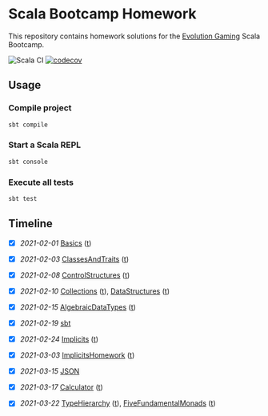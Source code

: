 # Scala Bootcamp Homework
This repository contains homework solutions for the [Evolution Gaming](https://eng.evolutiongaming.com/) Scala Bootcamp.

![Scala CI](https://github.com/rokinsky/scala-bootcamp-homework/workflows/Scala%20CI/badge.svg)
[![codecov](https://codecov.io/gh/rokinsky/scala-bootcamp-homework/branch/master/graph/badge.svg?token=H4IM3LI4EK)](https://codecov.io/gh/rokinsky/scala-bootcamp-homework)

## Usage

### Compile project

```bash
sbt compile
```

### Start a Scala REPL

```bash
sbt console
```

### Execute all tests

```bash
sbt test
```

## Timeline

- [x] *2021-02-01*
  [Basics](src/main/scala/com/evolutiongaming/bootcamp/basics/Basics.scala)
  ([t](src/test/scala/com/evolutiongaming/bootcamp/basics/BasicsSpec.scala))

- [x] *2021-02-03*
  [ClassesAndTraits](src/main/scala/com/evolutiongaming/bootcamp/basics/ClassesAndTraits.scala)
  ([t](src/test/scala/com/evolutiongaming/bootcamp/basics/ClassesAndTraitsSpec.scala))

- [x] *2021-02-08*
  [ControlStructures](src/main/scala/com/evolutiongaming/bootcamp/basics/ControlStructures.scala)
  ([t](src/test/scala/com/evolutiongaming/bootcamp/basics/ControlStructuresSpec.scala))

- [x] *2021-02-10*
  [Collections](src/main/scala/com/evolutiongaming/bootcamp/basics/Collections.scala)
  ([t](src/test/scala/com/evolutiongaming/bootcamp/basics/CollectionsSpec.scala)),
  [DataStructures](src/main/scala/com/evolutiongaming/bootcamp/basics/DataStructures.scala)
  ([t](src/test/scala/com/evolutiongaming/bootcamp/basics/DataStructuresSpec.scala))

- [x] *2021-02-15*
  [AlgebraicDataTypes](src/main/scala/com/evolutiongaming/bootcamp/adt/AlgebraicDataTypes.scala)
  ([t](src/test/scala/com/evolutiongaming/bootcamp/adt/AlgebraicDataTypesSpec.scala))

- [x] *2021-02-19*
  [sbt](https://github.com/rokinsky/sbt-bulky-sources)

- [x] *2021-02-24*
  [Implicits](src/main/scala/com/evolutiongaming/bootcamp/typeclass/Implicits.scala)
  ([t](src/test/scala/com/evolutiongaming/bootcamp/typeclass/ImplicitsSpec.scala))

- [x] *2021-03-03*
  [ImplicitsHomework](src/main/scala/com/evolutiongaming/bootcamp/typeclass/ImplicitsHomework.scala)
  ([t](src/test/scala/com/evolutiongaming/bootcamp/typeclass/ImplicitsHomeworkSpec.scala))

- [x] *2021-03-15*
  [JSON](src/test/scala/com/evolutiongaming/bootcamp/json/HomeworkSpec.scala)

- [x] *2021-03-17*
  [Calculator](src/main/scala/com/evolutiongaming/bootcamp/testing2/Calculator.scala)
  ([t](src/test/scala/com/evolutiongaming/bootcamp/testing2/CalculatorSpec.scala))

- [x] *2021-03-22*
  [TypeHierarchy](src/main/scala/com/evolutiongaming/bootcamp/cats/TypeHierarchy.scala)
  ([t](src/test/scala/com/evolutiongaming/bootcamp/cats/TypeHierarchySpec.scala)),
  [FiveFundamentalMonads](src/main/scala/com/evolutiongaming/bootcamp/cats/FiveFundamentalMonads.scala)
  ([t](src/test/scala/com/evolutiongaming/bootcamp/cats/FiveFundamentalMonadsSpec.scala))
